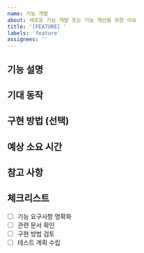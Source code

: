 ```yaml
---
name: 기능 개발
about: 새로운 기능 개발 또는 기능 개선을 위한 이슈
title: '[FEATURE] '
labels: 'feature'
assignees: ''
---
```


## 기능 설명

<!-- 어떤 기능을 개발하거나 개선하고자 하는지 설명해주세요 -->

## 기대 동작

<!-- 이 기능이 어떻게 동작해야 하는지 구체적으로 설명해주세요 -->

## 구현 방법 (선택)

<!-- 기술적인 구현 방법이나 접근 방식에 대한 아이디어가 있다면 작성해주세요 -->

## 예상 소요 시간

<!-- 1일 8시간 을 1을 기준으로 하고 0.25 단위로 작성 --> 

## 참고 사항

<!-- 관련 이슈, 참고 문서, 스크린샷 등 추가 정보가 있다면 작성해주세요 -->

## 체크리스트

- [ ] 기능 요구사항 명확화
- [ ] 관련 문서 확인
- [ ] 구현 방법 검토
- [ ] 테스트 계획 수립
